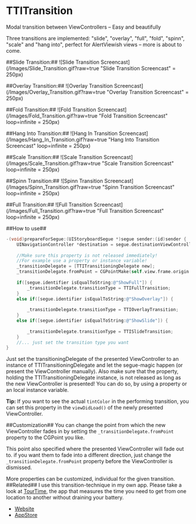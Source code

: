 TTITransition
=============

Modal transition between ViewControllers – Easy and beautifully 

Three transitions are implemented: "slide", "overlay", "full", "fold", "spinn", "scale" and "hang into", perfect for AlertViewish views – more is about to come.

##Slide Transition:##
![Slide Transition Screencast](/Images/Slide_Transition.gif?raw=true "Slide Transition Screencast" = 250px)

##Overlay Transition:##
![Overlay Transition Screencast](/Images/Overlay_Transition.gif?raw=true "Overlay Transition Screencast"  = 250px) 


##Fold Transition:##
![Fold Transition Screencast](/Images/Fold_Transition.gif?raw=true "Fold Transition Screencast" loop=infinite  = 250px)

##Hang Into Transition:##
![Hang In Transition Screencast](/Images/Hang_In_Transition.gif?raw=true "Hang Into Transition Screencast" loop=infinite  = 250px)

##Scale Transition:##
![Scale Transition Screencast](/Images/Scale_Transition.gif?raw=true "Scale Transition Screencast" loop=infinite  = 250px)

##Spinn Transition:##
![Spinn Transition Screencast](/Images/Spinn_Transition.gif?raw=true "Spinn Transition Screencast" loop=infinite  = 250px)

##Full Transition:##
![Full Transition Screencast](/Images/Full_Transition.gif?raw=true "Full Transition Screencast" loop=infinite  = 250px)


##How to use##
```Objective-C
-(void)prepareForSegue:(UIStoryboardSegue *)segue sender:(id)sender {
    UINavigationController *destination = segue.destinationViewController;
    
    //Make sure this property is not released immediately!
    //For example use a property or instance variable!
    _transitionDelegate = [TTITransitioningDelegate new];
    _transitionDelegate.fromPoint = CGPointMake(self.view.frame.origin.x+(self.view.frame.size.width/2), self.view.frame.origin.y+(self.view.frame.size.height/2));
    
    if([segue.identifier isEqualToString:@"ShowFull"]) {
        _transitionDelegate.transitionType = TTIFullTransition;
    }
    else if([segue.identifier isEqualToString:@"ShowOverlay"]) {
        
        _transitionDelegate.transitionType = TTIOverlayTransition;
    }
    else if([segue.identifier isEqualToString:@"ShowSlide"]) {
        
        _transitionDelegate.transitionType = TTISlideTransition;
    }
    //... just set the transition type you want
}

```
Just set the transitioningDelegate of the presented ViewController to an instance of TTITransitioningDelegate and let the segue-magic happen (or present the ViewController manually).
Also make sure that the property, holding the TTITransitioningDelegate instance, is not released as long as the new ViewController is presented!
You can do so, by using a property or an local instance variable.

**Tip:**
If you want to see the actual ```tintColor``` in the performing transition, you can set this property in the ```viewDidLoad()``` of the newly presented ViewController.

##Customization##
You can change the point from which the new ViewController fades in by setting the `_transitionDelegate.fromPoint` property to the CGPoint you like.

This point also specified where the presented ViewController will fade out to. 
if you want them to fade into a different direction, just change the `_transitionDelegate.fromPoint` property before the ViewController is dismissed.

More properties can be customized, individual for the given transition.
##Related##
I use this transition-technique in my own app.
Please take a look at [TourTime](https://anerma.de/TourTime/), the app that measures the time you need to get from one location to another without draining your battery.
- [Website](https://anerma.de/TourTime/)
- [AppStore](https://itunes.apple.com/app/id848979893)
